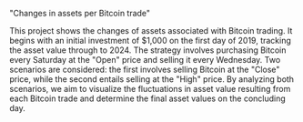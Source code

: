 "Changes in assets per Bitcoin trade"

This project shows the changes of assets associated with Bitcoin trading. It begins with an initial investment of $1,000 on the first day of 2019, tracking the asset value through to 2024. The strategy involves purchasing Bitcoin every Saturday at the "Open" price and selling it every Wednesday. 
Two scenarios are considered: the first involves selling Bitcoin at the "Close" price, while the second entails selling at the "High" price. By analyzing both scenarios, we aim to visualize the fluctuations in asset value resulting from each Bitcoin trade and determine the final asset values on the concluding day.
   
